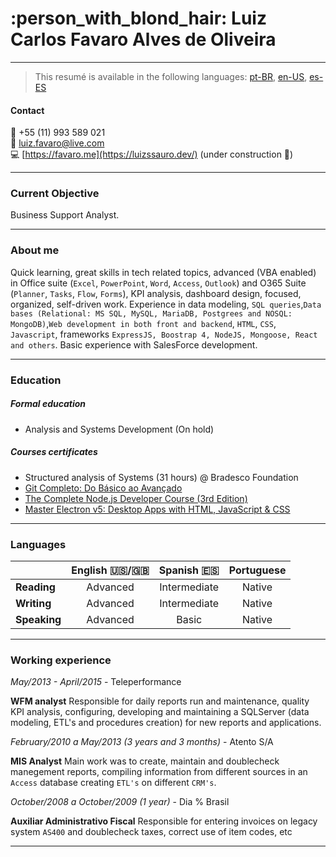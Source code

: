 # :person_with_blond_hair: Luiz Carlos Favaro Alves de Oliveira

---

> This resumé is available in the following languages:
> [pt-BR](https://github.com/Luizssauro/Resume/blob/master/README_pt-BR.md), [en-US](https://github.com/Luizssauro/Resume), [es-ES](https://github.com/Luizssauro/Resume/blob/master/README_es-ES.md)

#### Contact

:calling: +55 (11) 993 589 021<br>:e-mail: luiz.favaro@live.com<br>:computer: [https://favaro.me](https://luizssauro.dev/) (under construction :construction:)<br>

---

### Current Objective

Business Support Analyst.

---

### About me

Quick learning, great skills in tech related topics, advanced (VBA enabled) in Office suite (`Excel`, `PowerPoint`, `Word`, `Access`, `Outlook`) and O365 Suite (`Planner`, `Tasks`, `Flow`, `Forms`), KPI analysis, dashboard design, focused, organized, self-driven work.
Experience in data modeling, `SQL queries`,`Data bases (Relational: MS SQL, MySQL, MariaDB, Postgrees and NOSQL: MongoDB)`,`Web development in both front and backend`, `HTML`, `CSS`, `Javascript`, frameworks `ExpressJS, Boostrap 4, NodeJS, Mongoose, React and others`.
Basic experience with SalesForce development.

---

### Education

##### Formal education

- Analysis and Systems Development (On hold)

##### Courses certificates

- Structured analysis of Systems (31 hours) @ Bradesco Foundation
- [Git Completo: Do Básico ao Avançado](https://www.udemy.com/certificate/UC-G9TBM6HV/)
- [The Complete Node.js Developer Course (3rd Edition)](https://www.udemy.com/certificate/UC-F1EUNH27/)
- [Master Electron v5: Desktop Apps with HTML, JavaScript & CSS](https://www.udemy.com/certificate/UC-3SOL87NX/)

---

### Languages

|              | English :us:/:uk: | Spanish :es: | Portuguese |
| :----------- | :---------------: | :----------: | :--------: |
| **Reading**  |     Advanced      | Intermediate |   Native   |
| **Writing**  |     Advanced      | Intermediate |   Native   |
| **Speaking** |     Advanced      |    Basic     |   Native   |

---

### Working experience

_May/2013 - April/2015_ - Teleperformance

**WFM analyst**
Responsible for daily reports run and maintenance, quality KPI analysis, configuring, developing and maintaining a SQLServer (data modeling, ETL's and procedures creation) for new reports and applications.

_February/2010 a May/2013 (3 years and 3 months)_ - Atento S/A

**MIS Analyst**
Main work was to create, maintain and doublecheck manegement reports, compiling information from different sources in an `Access` database creating `ETL's` on different `CRM's`.

_October/2008 a October/2009 (1 year)_ - Dia % Brasil

**Auxiliar Administrativo Fiscal**
Responsible for entering invoices on legacy system `AS400` and doublecheck taxes, correct use of item codes, etc

---
